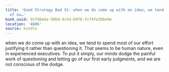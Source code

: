 ```yaml
---
title: 'Good Strategy Bad St: when we do come up with an idea, we tend to spend most
  of ou…'
book_uuid: 9cfd6e6a-50bd-4c54-b976-fcf4fe3bbe9e
location: '4606'
source: kindle
---
```


when we do come up with an idea, we tend to spend most of our effort justifying it rather than questioning it. That seems to be human nature, even in experienced executives. To put it simply, our minds dodge the painful work of questioning and letting go of our first early judgments, and we are not conscious of the dodge.